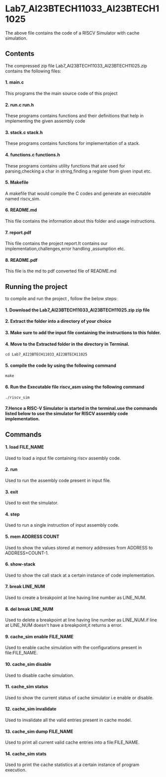 # Lab7_AI23BTECH11033_AI23BTECH11025
The above file contains the code of a RISCV Simulator with cache simulation.
## Contents
The compressed zip file Lab7_AI23BTECH11033_AI23BTECH11025.zip contains the following files:
#### 1. main.c
This programs the the main source code of this project
#### 2. run.c run.h
These programs contains functions and their definitions that help in implementing the given assembly code
#### 3. stack.c stack.h
These programs contains functions for implementation of a stack.
#### 4. functions.c functions.h 
These programs contains utility functions that are used for parsing,checking a char in string,finding a register from given input etc.
#### 5. Makefile
A makefile that would compile the C codes and generate an executable named riscv_sim.
#### 6. README.md
This file contains the information about this folder and usage instructions.
#### 7. report.pdf
This file contains the project report.It contains our implementation,challenges,error handling ,assumption etc.
#### 8. README.pdf
This file is the md to pdf converted file of README.md
## Running the project
to compile and run the project , follow the below steps:
#### 1. Download the Lab7_AI23BTECH11033_AI23BTECH11025.zip zip file
#### 2. Extract the folder into a directory of your choice
#### 3. Make sure to add the input file containing the instructions to this folder.
#### 4. Move to the Extracted folder in the directory in Terminal.
    cd Lab7_AI23BTECH11033_AI23BTECH11025
#### 5. compile the code by using the following command 
    make 
#### 6. Run the Executable file riscv_asm using the following command
    ./riscv_sim
#### 7.Hence a RISC-V Simulator is started in the terminal.use the commands listed below to use the simulator for RISCV assembly code implementation.
## Commands
#### 1. load FILE_NAME 
Used to load a input file containing riscv assembly code.
#### 2. run
Used to run the assembly code present in input file.
#### 3. exit
Used to exit the simulator.
#### 4. step
Used to run a single instruction of input assembly code.
#### 5. mem ADDRESS COUNT
Used to show the values stored at memory addresses from ADDRESS to ADDRESS+COUNT-1.
#### 6. show-stack
Used to show the call stack at a certain instance of code implementation.
#### 7. break LINE_NUM
Used to create a breakpoint at line having line number as LINE_NUM.
#### 8. del break LINE_NUM
Used to delete a breakpoint at line having line number as LINE_NUM.if line at LINE_NUM doesn't have a breakpoint,it returns a error.
#### 9. cache_sim enable FILE_NAME
Used to enable cache simulation with the configurations present in file:FILE_NAME.
#### 10. cache_sim disable
Used to disable cache simulation.
#### 11. cache_sim status
Used to show the current status of cache simulator i.e enable or disable.
#### 12. cache_sim invalidate
Used to invalidate all the valid entries present in cache model.
#### 13. cache_sim dump FILE_NAME
Used to print all current valid cache entries into a file:FILE_NAME.
#### 14. cache_sim stats
Used to print the cache statistics at a certain instance of program execution.
